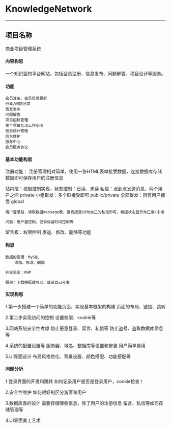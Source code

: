 # KnowledgeNetwork
******************************************************************************
## 项目名称
商业项目管理系统
#### 内容构思
一个知识型的平台网站，包括会员注册、信息发布、问题解答、项目设计等服务。

#### 功能
	会员注册，会员信息更新
	行业/问题分类
	信息发布
	问题解答
	项目招标管理
	单个项目互动工作空间
	信息统计管理
	后台维护
	服务中心
	会员服务协议

#### 基本功能构思
注册功能：
	注册管理相对简单，使用一张HTML表单接受数据，连接数据库存储数据即可保存用户的注册信息

站内信：权限控制实现，状态控制：已读、未读
	私信：点到点发送消息，两个用户之间	private
	小组群发：多个ID接受即可			public/private
	全部群发：所有用户接受				global
	
	用户登录后，读取数据message表，查找接受id为自己的私信即可，根据状态显示为已读/未读
	
	问题：用户量控制，记录保留时间控制等
	
留言板：权限控制
	发送、修改、删除等功能
	
#### 构思
	数据的管理：MySQL
		添加、修改、删除
	
	开发语言：PHP
	
	框架：下载模板就可以，或者自己开发

#### 实现构思
1.第一步搭建一个简单的功能页面，实现基本框架的构建
	页面的布局、链接、跳转

2.第二步实现访问的控制
	设置权限、cookie等

3.网站系统安全性考虑
	防止恶意登录、留言、私信等
	防止盗号、盗取数据库信息等
	
4.系统的配置设置等
	服务器、域名、数据库等设置和安装
	用户简单易用

5.UI界面设计
	布局风格优化、背景设置、颜色搭配、功能搭配等
	
#### 问题分析
1.登录界面的开发和跳转
	如何记录用户是否是登录用户，cookie检查！
	
2.安全性维护
	如何很好的区分游客和用户
	
3.数据库表的设计
	需要存储哪些信息，除了用户的注册信息
	留言、私信等如何存储管理等
	
4.UI界面美工艺术
	

